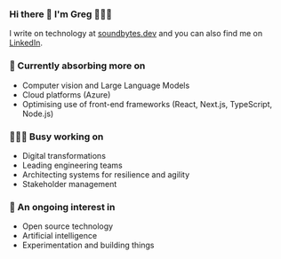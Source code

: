 ### Hi there 👋 I'm Greg 👨🏻‍💻

I write on technology at [soundbytes.dev](https://www.soundbytes.dev) and you can also find me on [LinkedIn](https://github.com/iamgbsmith).

### 🌱 Currently absorbing more on
- Computer vision and Large Language Models
- Cloud platforms (Azure)
- Optimising use of front-end frameworks (React, Next.js, TypeScript, Node.js)

### 🏃🏻‍♂️ Busy working on
- Digital transformations
- Leading engineering teams
- Architecting systems for resilience and agility
- Stakeholder management

### 🔭 An ongoing interest in
- Open source technology
- Artificial intelligence
- Experimentation and building things

[my blog]: https://www.soundbytes.dev
[linkedin]: https://www.linkedin.com/in/gregorybsmith/
